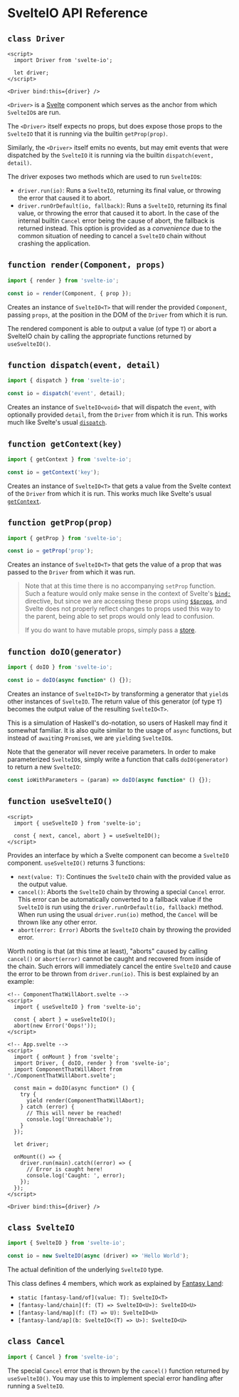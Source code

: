 # SvelteIO API Reference

[Svelte]: https://svelte.dev/

## `class Driver`

```svelte
<script>
  import Driver from 'svelte-io';

  let driver;
</script>

<Driver bind:this={driver} />
```

`<Driver>` is a [Svelte][] component which serves as the anchor from which `SvelteIO`s are run.

The `<Driver>` itself expects no props, but does expose those props to the `SvelteIO` that it is
running via the builtin `getProp(prop)`.

Similarly, the `<Driver>` itself emits no events, but may emit events that were dispatched by the
`SvelteIO` it is running via the builtin `dispatch(event, detail)`.

The driver exposes two methods which are used to run `SvelteIO`s:
*   `driver.run(io)`: Runs a `SvelteIO`, returning its final value, or throwing the error that caused
     it to abort.
*   `driver.runOrDefault(io, fallback)`: Runs a `SvelteIO`, returning its final value, or throwing
    the error that caused it to abort. In the case of the internal builtin `Cancel` error being
    the cause of abort, the fallback is returned instead. This option is provided as a *convenience*
    due to the common situation of needing to cancel a `SvelteIO` chain without crashing the
    application.

## `function render(Component, props)`

```javascript
import { render } from 'svelte-io';

const io = render(Component, { prop });
```

Creates an instance of `SvelteIO<T>` that will render the provided `Component`, passing `props`, at the
position in the DOM of the `Driver` from which it is run.

The rendered component is able to output a value (of type `T`) or abort a SvelteIO chain by calling the
appropriate functions returned by `useSvelteIO()`.

## `function dispatch(event, detail)`

```javascript
import { dispatch } from 'svelte-io';

const io = dispatch('event', detail);
```

Creates an instance of `SvelteIO<void>` that will dispatch the `event`, with optionally provided `detail`,
from the `Driver` from which it is run. This works much like Svelte's usual [`dispatch`](https://svelte.dev/docs#createEventDispatcher).

## `function getContext(key)`

```javascript
import { getContext } from 'svelte-io';

const io = getContext('key');
```

Creates an instance of `SvelteIO<T>` that gets a value from the Svelte context of the `Driver` from
which it is run. This works much like Svelte's usual [`getContext`](https://svelte.dev/docs#getContext).

## `function getProp(prop)`

```javascript
import { getProp } from 'svelte-io';

const io = getProp('prop');
```

Creates an instance of `SvelteIO<T>` that gets the value of a prop that was passed to the `Driver` from which
it was run.

>   Note that at this time there is no accompanying `setProp` function. Such a feature would only make sense
>   in the context of Svelte's [`bind:`](https://svelte.dev/docs#bind_element_property) directive, but since
>   we are accessing these props using [`$$props`](https://svelte.dev/docs#Attributes_and_props), and Svelte
>   does not properly reflect changes to props used this way to the parent, being able to set props would
>   only lead to confusion.
>
>   If you do want to have mutable props, simply pass a [store](https://svelte.dev/docs#svelte_store).

## `function doIO(generator)`

```javascript
import { doIO } from 'svelte-io';

const io = doIO(async function* () {});
```

Creates an instance of `SvelteIO<T>` by transforming a generator that `yield`s other instances of `SvelteIO`.
The return value of this generator (of type `T`) becomes the output value of the resulting `SvelteIO<T>`.

This is a simulation of Haskell's do-notation, so users of Haskell may find it somewhat familiar.
It is also quite similar to the usage of `async` functions, but instead of `await`ing `Promise`s,
we are `yield`ing `SvelteIO`s.

Note that the generator will never receive parameters. In order to make parameterized `SvelteIO`s,
simply write a function that calls `doIO(generator)` to return a new `SvelteIO`:

```javascript
const ioWithParameters = (param) => doIO(async function* () {});
```

## `function useSvelteIO()`

```svelte
<script>
  import { useSvelteIO } from 'svelte-io';

  const { next, cancel, abort } = useSvelteIO();
</script>
```

Provides an interface by which a Svelte component can become a `SvelteIO` component. `useSvelteIO()`
returns 3 functions:
*   `next(value: T)`: Continues the `SvelteIO` chain with the provided value as the output value.
*   `cancel()`: Aborts the `SvelteIO` chain by throwing a special `Cancel` error. This error can
    be automatically converted to a fallback value if the `SvelteIO` is run using the
    `driver.runOrDefault(io, fallback)` method. When run using the usual `driver.run(io)` method,
    the `Cancel` will be thrown like any other error.
*   `abort(error: Error)` Aborts the `SvelteIO` chain by throwing the provided error.

Worth noting is that (at this time at least), "aborts" caused by calling `cancel()` or `abort(error)`
cannot be caught and recovered from inside of the chain. Such errors will immediately cancel the
entire `SvelteIO` and cause the error to be thrown from `driver.run(io)`. This is best explained by
an example:

```svelte
<!-- ComponentThatWillAbort.svelte -->
<script>
  import { useSvelteIO } from 'svelte-io';

  const { abort } = useSvelteIO();
  abort(new Error('Oops!'));
</script>

<!-- App.svelte -->
<script>
  import { onMount } from 'svelte';
  import Driver, { doIO, render } from 'svelte-io';
  import ComponentThatWillAbort from './ComponentThatWillAbort.svelte';

  const main = doIO(async function* () {
    try {
      yield render(ComponentThatWillAbort);
    } catch (error) {
      // This will never be reached!
      console.log('Unreachable');
    }
  });

  let driver;

  onMount(() => {
    driver.run(main).catch((error) => {
      // Error is caught here!
      console.log('Caught: ', error);
    });
  });
</script>

<Driver bind:this={driver} />
```
 
## `class SvelteIO`

```javascript
import { SvelteIO } from 'svelte-io';

const io = new SvelteIO(async (driver) => 'Hello World');
```

The actual definition of the underlying `SvelteIO` type.

This class defines 4 members, which work as explained by [Fantasy Land][]:
*   `static [fantasy-land/of](value: T): SvelteIO<T>`
*   `[fantasy-land/chain](f: (T) => SvelteIO<U>): SvelteIO<U>`
*   `[fantasy-land/map](f: (T) => U): SvelteIO<U>`
*   `[fantasy-land/ap](b: SvelteIO<(T) => U>): SvelteIO<U>`

[Fantasy Land]: https://github.com/fantasyland/fantasy-land

## `class Cancel`

```javascript
import { Cancel } from 'svelte-io';
```

The special `Cancel` error that is thrown by the `cancel()` function returned by `useSvelteIO()`.
You may use this to implement special error handling after running a `SvelteIO`.

